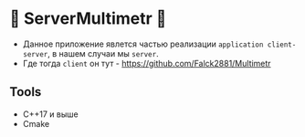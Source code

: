 # :thought_balloon: ServerMultimetr :thought_balloon:

- Данное приложение явлется частью реализации `application client-server`, в нашем случаи мы `server`.
- Где тогда `client` он тут - https://github.com/Falck2881/Multimetr

## Tools
  
  - C++17 и выше
  - Cmake

